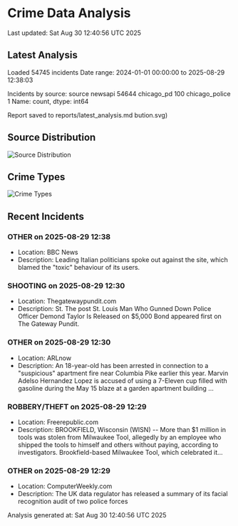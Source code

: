 # Crime Data Analysis
Last updated: Sat Aug 30 12:40:56 UTC 2025

## Latest Analysis

Loaded 54745 incidents
Date range: 2024-01-01 00:00:00 to 2025-08-29 12:38:03

Incidents by source:
source
newsapi           54644
chicago_pd          100
chicago_police        1
Name: count, dtype: int64

Report saved to reports/latest_analysis.md
bution.svg)

## Source Distribution
![Source Distribution](images/source_distribution.svg)

## Crime Types
![Crime Types](images/crime_types.svg)

## Recent Incidents

### OTHER on 2025-08-29 12:38
- Location: BBC News
- Description: Leading Italian politicians spoke out against the site, which blamed the "toxic" behaviour of its users.


### SHOOTING on 2025-08-29 12:30
- Location: Thegatewaypundit.com
- Description: St.
The post St. Louis Man Who Gunned Down Police Officer Demond Taylor Is Released on $5,000 Bond appeared first on The Gateway Pundit.


### OTHER on 2025-08-29 12:30
- Location: ARLnow
- Description: An 18-year-old has been arrested in connection to a "suspicious" apartment fire near Columbia Pike earlier this year. Marvin Adelso Hernandez Lopez is accused of using a 7-Eleven cup filled with gasoline during the May 15 blaze at a garden apartment building …


### ROBBERY/THEFT on 2025-08-29 12:29
- Location: Freerepublic.com
- Description: BROOKFIELD, Wisconsin (WISN) -- More than $1 million in tools was stolen from Milwaukee Tool, allegedly by an employee who shipped the tools to himself and others without paying, according to investigators. Brookfield-based Milwaukee Tool, which celebrated it…


### OTHER on 2025-08-29 12:29
- Location: ComputerWeekly.com
- Description: The UK data regulator has released a summary of its facial recognition audit of two police forces

Analysis generated at: Sat Aug 30 12:40:56 UTC 2025
